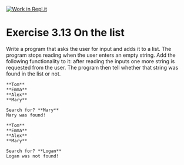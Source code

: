 [![Work in Repl.it](https://classroom.github.com/assets/work-in-replit-14baed9a392b3a25080506f3b7b6d57f295ec2978f6f33ec97e36a161684cbe9.svg)](https://classroom.github.com/online_ide?assignment_repo_id=5375829&assignment_repo_type=AssignmentRepo)
# Exercise 3.13 On the list

Write a program that asks the user for input and adds it to a list. The program stops reading when the user enters an empty string. Add the following functionality to it: after reading the inputs one more string is requested from the user. The program then tell whether that string was found in the list or not.

```plaintext
**Tom**
**Emma**
**Alex**
**Mary**

Search for? **Mary**
Mary was found!
```

```plaintext
**Tom**
**Emma**
**Alex**
**Mary**

Search for? **Logan**
Logan was not found!
```
